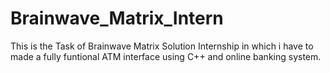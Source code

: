 # Brainwave_Matrix_Intern
This is the Task of Brainwave Matrix Solution Internship in which i have to made a fully funtional ATM interface using C++ and online banking system.
